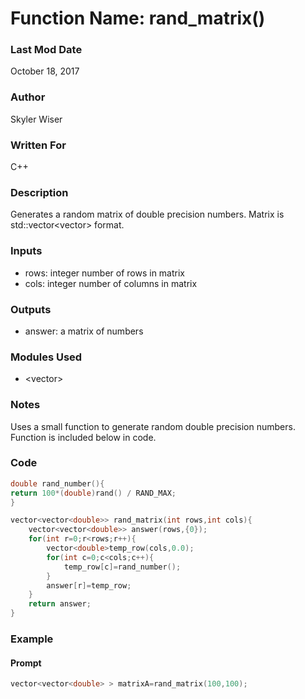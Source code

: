 # Function Name: rand_matrix()

### Last Mod Date
October 18, 2017
### Author
Skyler Wiser
### Written For
C++
### Description
Generates a random matrix of double precision numbers. Matrix is std::vector<vector<double>> format.
### Inputs

* rows: integer number of rows in matrix
* cols: integer number of columns in matrix

### Outputs

* answer: a matrix of numbers

### Modules Used

* \<vector\>

### Notes

Uses a small function to generate random double precision numbers. Function is included below in code.

### Code

```c++
double rand_number(){
return 100*(double)rand() / RAND_MAX;
}

vector<vector<double>> rand_matrix(int rows,int cols){
    vector<vector<double>> answer(rows,{0});
    for(int r=0;r<rows;r++){
        vector<double>temp_row(cols,0.0);
        for(int c=0;c<cols;c++){
            temp_row[c]=rand_number();
        }
        answer[r]=temp_row;
    }
    return answer;
}
```

### Example
#### Prompt

```c++
vector<vector<double> > matrixA=rand_matrix(100,100);

```

